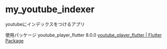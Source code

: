 # my_youtube_indexer
youtubeにインデックスをつけるアプリ

使用パッケージ
youtube_player_flutter 8.0.0
[youtube_player_flutter | Flutter Package](https://pub.dev/packages/youtube_player_flutter/install)
